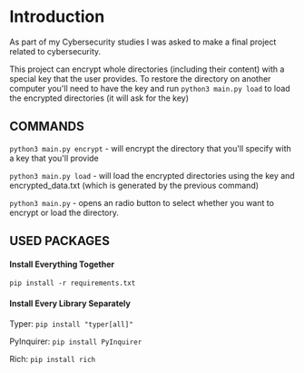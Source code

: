 # Introduction
As part of my Cybersecurity studies I was asked to make a final project related to cybersecurity.

This project can encrypt whole directories (including their content) with a special key that the user provides. To restore the directory on another computer you'll need to have the key and run `python3 main.py load` to load the encrypted directories (it will ask for the key)

## COMMANDS
`python3 main.py encrypt` - will encrypt the directory that you'll specify with a key that you'll provide

`python3 main.py load` - will load the encrypted directories using the key and encrypted_data.txt (which is generated by the previous command)

`python3 main.py` - opens an radio button to select whether you want to encrypt or load the directory.

## USED PACKAGES

#### Install Everything Together
`pip install -r requirements.txt`

#### Install Every Library Separately
Typer: `pip install "typer[all]"`

PyInquirer: `pip install PyInquirer`

Rich: `pip install rich`